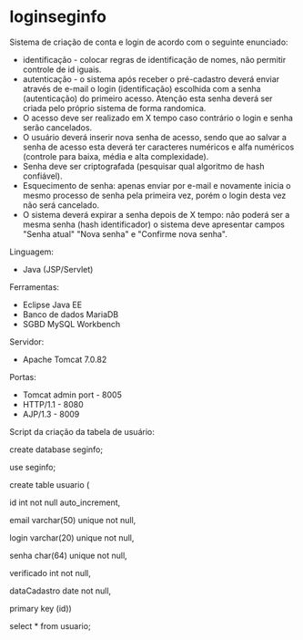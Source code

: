 # loginseginfo
Sistema de criação de conta e login de acordo com o seguinte enunciado:
- identificação - colocar regras de identificação de nomes, não permitir controle de id iguais.
- autenticação - o sistema após receber o pré-cadastro deverá enviar através de e-mail o login (identificação) escolhida com a senha (autenticação) do primeiro acesso. Atenção esta senha deverá ser criada pelo próprio sistema de forma randomica.
- O acesso deve ser realizado em X tempo caso contrário o login e senha serão cancelados.
- O usuário deverá inserir nova senha de acesso, sendo que ao salvar a senha de acesso esta deverá ter caracteres numéricos e alfa numéricos (controle para baixa, média e alta complexidade).
- Senha deve ser criptografada (pesquisar qual algoritmo de hash confiável).
- Esquecimento de senha: apenas enviar por e-mail e novamente inicia o mesmo processo de senha pela primeira vez, porém o login desta vez não será cancelado.
- O sistema deverá expirar a senha depois de X tempo: não poderá ser a mesma senha (hash identificador) o sistema deve apresentar campos "Senha atual" "Nova senha" e "Confirme nova senha".

Linguagem:
- Java (JSP/Servlet)

Ferramentas: 
- Eclipse Java EE
- Banco de dados MariaDB
- SGBD MySQL Workbench

Servidor:
- Apache Tomcat 7.0.82

Portas:
- Tomcat admin port - 8005
- HTTP/1.1 - 8080
- AJP/1.3 - 8009

Script da criação da tabela de usuário:

  create database seginfo;

  use seginfo;

  create table usuario (

  id int not null auto_increment,

  email varchar(50) unique not null,

  login varchar(20) unique not null,

  senha char(64) unique not null,

  verificado int not null,

  dataCadastro date not null,

  primary key (id))


select * from usuario;
